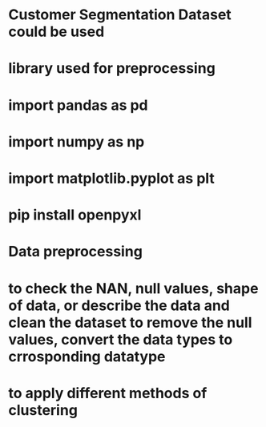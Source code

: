 # Customer Segmentation Dataset could be used

# library used for preprocessing 
# import pandas as pd
# import numpy as np
# import matplotlib.pyplot as plt
# pip install openpyxl

# Data preprocessing 
# to check the NAN, null values, shape of data, or describe the data and clean the dataset to remove the null values, convert the data types to crrosponding datatype

# to apply different methods of clustering